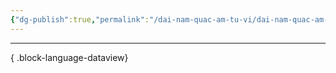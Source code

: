 ```yaml
---
{"dg-publish":true,"permalink":"/dai-nam-quac-am-tu-vi/dai-nam-quac-am-tu-vi-a/","contentClasses":"list-cards","created":"2025-08-15T16:06:22.547+07:00"}
---
```


---


{ .block-language-dataview}

